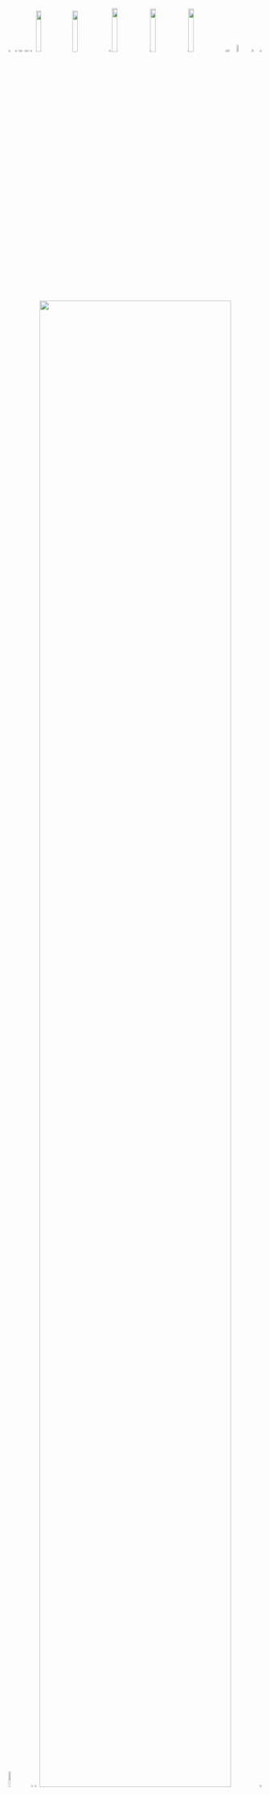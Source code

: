 <picture><source media="(prefers-color-scheme: light)" srcset="https://leonsilicon.github.io/leonsilicon/generator/generated/42d246e86dbd4a939d9ccc6591219bcc57d6183956a6246c35d1be6df80379de6dc778b625a5ca42a5fe7e3c2e8becdc57956223d8f0c57541d751058e937369.png"><source media="(prefers-color-scheme: dark)" srcset="https://leonsilicon.github.io/leonsilicon/generator/generated/6b167f71a782362752b814be67a46b262f0c4ee2dce9500fd24df9311bee952feb206b2402e964e769e77a5884dbb69f9ca52ec778fbc3e705c48cd57eb9dfa8.png"><img src="https://leonsilicon.github.io/leonsilicon/generator/generated/42d246e86dbd4a939d9ccc6591219bcc57d6183956a6246c35d1be6df80379de6dc778b625a5ca42a5fe7e3c2e8becdc57956223d8f0c57541d751058e937369.png" width="2.4822695035460995%" /></picture><a href="#js-contribution-activity"><picture><source media="(prefers-color-scheme: light)" srcset="https://leonsilicon.github.io/leonsilicon/generator/generated/d3d8559acdac9fc85ced576830bafd7b6054c216a3617652f365cbe1a91e5262156d8fbab4839ed3115d4887f244c883cce95b9b506e0ea5529044244658c8aa.png"><source media="(prefers-color-scheme: dark)" srcset="https://leonsilicon.github.io/leonsilicon/generator/generated/0e4cc93fce5aa568da6ce76830853d9cbbc0993c56bb92d5e7bf1bdad06ff401c0b097dd58a67835a23ac0b3cd9b2503fa76ad4206b83212c3768a238467deb3.png"><img src="https://leonsilicon.github.io/leonsilicon/generator/generated/d3d8559acdac9fc85ced576830bafd7b6054c216a3617652f365cbe1a91e5262156d8fbab4839ed3115d4887f244c883cce95b9b506e0ea5529044244658c8aa.png" width="1.4184397163120568%" /></picture></a><picture><source media="(prefers-color-scheme: light)" srcset="https://leonsilicon.github.io/leonsilicon/generator/generated/becc65165b902b95c14ae12bb2eb936e39ae7ad5a983b2c852ad0e49b3e64a09a7da09590d94cb0a40269fea2b2a5caa90ddae87f20719ef25d4b2a5d16c3f81.png"><source media="(prefers-color-scheme: dark)" srcset="https://leonsilicon.github.io/leonsilicon/generator/generated/7fbbe36fef3ff0896a30964782c7d9836c84e98d5e6ec86be12ca676c252addaeedc1a2d15f06bf6f428959c691a500fd7b2ef287777934d4c33d628ebbb1c00.png"><img src="https://leonsilicon.github.io/leonsilicon/generator/generated/becc65165b902b95c14ae12bb2eb936e39ae7ad5a983b2c852ad0e49b3e64a09a7da09590d94cb0a40269fea2b2a5caa90ddae87f20719ef25d4b2a5d16c3f81.png" width="0.9456264775413712%" /></picture><a href="#-the-above-image-is-interactive-try-clicking-on-the-tabs-"><picture><source media="(prefers-color-scheme: light)" srcset="https://leonsilicon.github.io/leonsilicon/generator/generated/1b0c29f41cdd662baacb6a760d01fede85ce0ca131e57560d7313ddb78effadf3fd11d32b28df184006d90cc3cbe29e1021de694d0698ebca5395792e0c6859a.png"><source media="(prefers-color-scheme: dark)" srcset="https://leonsilicon.github.io/leonsilicon/generator/generated/1b4138c079e1db237af31e6cfd1ad0b242398827624defff86a1b7a89fdd556cd817e199df9ae081f8f8fa134788cd7edf136665487aa49e4c2d897d7da791f2.png"><img src="https://leonsilicon.github.io/leonsilicon/generator/generated/1b0c29f41cdd662baacb6a760d01fede85ce0ca131e57560d7313ddb78effadf3fd11d32b28df184006d90cc3cbe29e1021de694d0698ebca5395792e0c6859a.png" width="1.4184397163120568%" /></picture></a><picture><source media="(prefers-color-scheme: light)" srcset="https://leonsilicon.github.io/leonsilicon/generator/generated/becc65165b902b95c14ae12bb2eb936e39ae7ad5a983b2c852ad0e49b3e64a09a7da09590d94cb0a40269fea2b2a5caa90ddae87f20719ef25d4b2a5d16c3f81.png"><source media="(prefers-color-scheme: dark)" srcset="https://leonsilicon.github.io/leonsilicon/generator/generated/7fbbe36fef3ff0896a30964782c7d9836c84e98d5e6ec86be12ca676c252addaeedc1a2d15f06bf6f428959c691a500fd7b2ef287777934d4c33d628ebbb1c00.png"><img src="https://leonsilicon.github.io/leonsilicon/generator/generated/becc65165b902b95c14ae12bb2eb936e39ae7ad5a983b2c852ad0e49b3e64a09a7da09590d94cb0a40269fea2b2a5caa90ddae87f20719ef25d4b2a5d16c3f81.png" width="0.9456264775413712%" /></picture><a href="https://github.com/leonsilicon/leonsilicon/blob/main/readme.markdown"><picture><source media="(prefers-color-scheme: light)" srcset="https://leonsilicon.github.io/leonsilicon/generator/generated/e1374e691e855004cb3ee553567c68cc83f8a1509555889102e015f4e7ed0f39246cbcbba092b71da4f81988b2d391922df1638de2fb1b8eeaf0442b087c2b3e.png"><source media="(prefers-color-scheme: dark)" srcset="https://leonsilicon.github.io/leonsilicon/generator/generated/3369df70373213ef608cb491433601c05448ceffcaa8f6dc9c97bcbc2c6532f328346b1fb8d91990d9fa964d8896fe81022c698468e11322011bafaea52bf062.png"><img src="https://leonsilicon.github.io/leonsilicon/generator/generated/e1374e691e855004cb3ee553567c68cc83f8a1509555889102e015f4e7ed0f39246cbcbba092b71da4f81988b2d391922df1638de2fb1b8eeaf0442b087c2b3e.png" width="1.4184397163120568%" /></picture></a><picture><source media="(prefers-color-scheme: light)" srcset="https://leonsilicon.github.io/leonsilicon/generator/generated/e33eb9fbc7c484e2fcbcdb515899b179e0f482c4232c9da0eefd41ae4db2bbb0a1eb0c7508c6ed838775e1d43c961dd7556c816e4c8b66c2c4ccbc5afd020ba5.png"><source media="(prefers-color-scheme: dark)" srcset="https://leonsilicon.github.io/leonsilicon/generator/generated/4083ca44d8fbdf77750f618cf8a2406bf67b8a785e5c9e1b15735885b15e6ebfbb88780c13feb22609cf959c2a76ed8fcd88f98700e9591121c1bbd41d9455b4.png"><img src="https://leonsilicon.github.io/leonsilicon/generator/generated/e33eb9fbc7c484e2fcbcdb515899b179e0f482c4232c9da0eefd41ae4db2bbb0a1eb0c7508c6ed838775e1d43c961dd7556c816e4c8b66c2c4ccbc5afd020ba5.png" width="2.2458628841607564%" /></picture><a href="https://leonsilicon.com"><picture><source media="(prefers-color-scheme: light)" srcset="https://leonsilicon.github.io/leonsilicon/generator/generated/c018dd35c73a7ccf815cf5d3ec1d4ce842149c3773dbc4ad3547f7cc36871fa0b0b5902f9b84feff3c82447a42424b4fa5caf2e55add999627d39326f55812a9.png"><source media="(prefers-color-scheme: dark)" srcset="https://leonsilicon.github.io/leonsilicon/generator/generated/e2ad626bf8fd369bb48b4afa352ad9055d275461ac07e2d49452dc1ab14f5615c8e75dc188542758f7cd33577bcbb96e7fcf53526730f0205728e133b2bab396.png"><img src="https://leonsilicon.github.io/leonsilicon/generator/generated/c018dd35c73a7ccf815cf5d3ec1d4ce842149c3773dbc4ad3547f7cc36871fa0b0b5902f9b84feff3c82447a42424b4fa5caf2e55add999627d39326f55812a9.png" width="14.420803782505912%" /></picture></a><a href="https://tiktok.com/@leonsilicon"><picture><source media="(prefers-color-scheme: light)" srcset="https://leonsilicon.github.io/leonsilicon/generator/generated/9aed9e0d30d8607161a086e8b304602ea470a4aa3168bf77f64de9d518b80c85940a85133fb13aa667dfd61d1a7c3d857832dd8539418f895017b482ea9aeee2.png"><source media="(prefers-color-scheme: dark)" srcset="https://leonsilicon.github.io/leonsilicon/generator/generated/7b5890a8dd68d900791f8f73af0fff3fe0a4e78eda8adc8bb64f471bad5869f038ae32a6b4ff819d0f23dbea3b156f9cf8b7a59aeee5025e721a969cfba5b3e6.png"><img src="https://leonsilicon.github.io/leonsilicon/generator/generated/9aed9e0d30d8607161a086e8b304602ea470a4aa3168bf77f64de9d518b80c85940a85133fb13aa667dfd61d1a7c3d857832dd8539418f895017b482ea9aeee2.png" width="14.420803782505912%" /></picture></a><picture><source media="(prefers-color-scheme: light)" srcset="https://leonsilicon.github.io/leonsilicon/generator/generated/ac9ab6045061f5b96557bc3d9b3fb2630a1c052990c555ecd4265eff470e0dc033d1df78be97564abd51c3c62efdf88166ac8af179a8ffc5fd2578171039ad68.png"><source media="(prefers-color-scheme: dark)" srcset="https://leonsilicon.github.io/leonsilicon/generator/generated/5e6f9fc4ad31baa9d3d9eed3842fe36490776d3507a8fedafb9bc515f08896d36b9d6bf0b2989b03de3e90311474ade689d9dec18ef404524bbf54a28cb2fa96.png"><img src="https://leonsilicon.github.io/leonsilicon/generator/generated/ac9ab6045061f5b96557bc3d9b3fb2630a1c052990c555ecd4265eff470e0dc033d1df78be97564abd51c3c62efdf88166ac8af179a8ffc5fd2578171039ad68.png" width="1.1820330969267139%" /></picture><a href="https://instagram.com/leonsilicon"><picture><source media="(prefers-color-scheme: light)" srcset="https://leonsilicon.github.io/leonsilicon/generator/generated/70fe32567f4c1575937f35e9f0ed850ecab161eb2b5e6267541b6b7042c3ee08710ad3c1b9dcc4b5d533979dc07dc48f886c3fae327e34d072c55c26b436809c.png"><source media="(prefers-color-scheme: dark)" srcset="https://leonsilicon.github.io/leonsilicon/generator/generated/ba54ffe367904eaad340121ae3dcbd0676dd125fad97c80372ffb097e58d34d2cc1149d8bfb0a3df9db539f31356dbeb602265b6c749b564c3e1169ca83c367f.png"><img src="https://leonsilicon.github.io/leonsilicon/generator/generated/70fe32567f4c1575937f35e9f0ed850ecab161eb2b5e6267541b6b7042c3ee08710ad3c1b9dcc4b5d533979dc07dc48f886c3fae327e34d072c55c26b436809c.png" width="14.893617021276595%" /></picture></a><picture><source media="(prefers-color-scheme: light)" srcset="https://leonsilicon.github.io/leonsilicon/generator/generated/61f0fac5bf85961cb7a7ccc001c9b76104517716b402122d8c130c9c2a8a52a71c217722d31e8d96c6a0d360b7b0129e1cb9501d0a210ec34591bb4aa9b6ade8.png"><source media="(prefers-color-scheme: dark)" srcset="https://leonsilicon.github.io/leonsilicon/generator/generated/c6c8f7599362a9d397a2bb4e245c044b80f852f5726b4be132d65f05640042c04d61f10eff753dc17e67cef95c06ffd44b6a75a0aec27088235f08bb672b8b66.png"><img src="https://leonsilicon.github.io/leonsilicon/generator/generated/61f0fac5bf85961cb7a7ccc001c9b76104517716b402122d8c130c9c2a8a52a71c217722d31e8d96c6a0d360b7b0129e1cb9501d0a210ec34591bb4aa9b6ade8.png" width="0.2364066193853428%" /></picture><a href="https://x.com/leonsilicon"><picture><source media="(prefers-color-scheme: light)" srcset="https://leonsilicon.github.io/leonsilicon/generator/generated/e9702fc0c3ae564ae3caacb650c529a6872265be9ba60c7ebced9772f3ae1dd742f85b15bdbaed3092e8029eb1b19fccd87b2e379f32fdeff983857f78b0b96a.png"><source media="(prefers-color-scheme: dark)" srcset="https://leonsilicon.github.io/leonsilicon/generator/generated/0ab47f90f2ba9d2736e9773e4db759746245c1f842d5c2f932ea4638b3afa37f17c85195a954fe51d4947b5e30c6f2b9f134ba25d8d550296a668ff455e4fe4d.png"><img src="https://leonsilicon.github.io/leonsilicon/generator/generated/e9702fc0c3ae564ae3caacb650c529a6872265be9ba60c7ebced9772f3ae1dd742f85b15bdbaed3092e8029eb1b19fccd87b2e379f32fdeff983857f78b0b96a.png" width="14.775413711583923%" /></picture></a><picture><source media="(prefers-color-scheme: light)" srcset="https://leonsilicon.github.io/leonsilicon/generator/generated/61f0fac5bf85961cb7a7ccc001c9b76104517716b402122d8c130c9c2a8a52a71c217722d31e8d96c6a0d360b7b0129e1cb9501d0a210ec34591bb4aa9b6ade8.png"><source media="(prefers-color-scheme: dark)" srcset="https://leonsilicon.github.io/leonsilicon/generator/generated/c6c8f7599362a9d397a2bb4e245c044b80f852f5726b4be132d65f05640042c04d61f10eff753dc17e67cef95c06ffd44b6a75a0aec27088235f08bb672b8b66.png"><img src="https://leonsilicon.github.io/leonsilicon/generator/generated/61f0fac5bf85961cb7a7ccc001c9b76104517716b402122d8c130c9c2a8a52a71c217722d31e8d96c6a0d360b7b0129e1cb9501d0a210ec34591bb4aa9b6ade8.png" width="0.2364066193853428%" /></picture><a href="https://youtube.com/@leonsilicon"><picture><source media="(prefers-color-scheme: light)" srcset="https://leonsilicon.github.io/leonsilicon/generator/generated/72087ee1841ebceb7a7e3d0074db7bc2dd946bbf32fdf2c330272642b7bf8138d2a7ff02c02912a3b87b9e54c2574f8c812e119406762bcbaa48f59627750ad7.png"><source media="(prefers-color-scheme: dark)" srcset="https://leonsilicon.github.io/leonsilicon/generator/generated/17db144e07845a7629acb8820f238168962e0c395ad8717f1c9e122004d879a640972cb0cd2719a58527e5290b1b3ccf8551281ec673f946067503e33ea74009.png"><img src="https://leonsilicon.github.io/leonsilicon/generator/generated/72087ee1841ebceb7a7e3d0074db7bc2dd946bbf32fdf2c330272642b7bf8138d2a7ff02c02912a3b87b9e54c2574f8c812e119406762bcbaa48f59627750ad7.png" width="14.775413711583923%" /></picture></a><picture><source media="(prefers-color-scheme: light)" srcset="https://leonsilicon.github.io/leonsilicon/generator/generated/7116c8cce1b06da22a028d01ab9c3a317c8ce04e270e2497b5d08ed40cc0e3bebafaee0a4e1a13ce636db81744490236766f24225ff999ef3989307108b7dd30.png"><source media="(prefers-color-scheme: dark)" srcset="https://leonsilicon.github.io/leonsilicon/generator/generated/21fa75ec5944889de62e3488a435d125bb1a87fcb1d2c388da1b7263a97360ac7e00bdfe778040b478b0c3d443794a32a049a50e4b41bccecc94b49c0048f732.png"><img src="https://leonsilicon.github.io/leonsilicon/generator/generated/7116c8cce1b06da22a028d01ab9c3a317c8ce04e270e2497b5d08ed40cc0e3bebafaee0a4e1a13ce636db81744490236766f24225ff999ef3989307108b7dd30.png" width="0.7092198581560284%" /></picture><a href="https://github.com/leonsilicon/leonsilicon/issues/new"><picture><source media="(prefers-color-scheme: light)" srcset="https://leonsilicon.github.io/leonsilicon/generator/generated/d301f7ad490c44c1fa0ebee997ff66c508db85fc2a26ba4960cc260b4fe5166fb85146d397cc8fc4f5707bc2d2ad590d819a3199c794e5a7d8af9a19136cc10b.png"><source media="(prefers-color-scheme: dark)" srcset="https://leonsilicon.github.io/leonsilicon/generator/generated/4cd9a0841afc4023b81d3f1660588c2f358c279943176704c96587f70fad40cad19f2c4363b814f61150d246aafb975ebfcdded6a7fee073e208a9e640dfd4b6.png"><img src="https://leonsilicon.github.io/leonsilicon/generator/generated/d301f7ad490c44c1fa0ebee997ff66c508db85fc2a26ba4960cc260b4fe5166fb85146d397cc8fc4f5707bc2d2ad590d819a3199c794e5a7d8af9a19136cc10b.png" width="3.546099290780142%" /></picture></a><picture><source media="(prefers-color-scheme: light)" srcset="https://leonsilicon.github.io/leonsilicon/generator/generated/3ce1fba71d1d7b2fd7ccb45edcbf2119bf4df09a87a307b0658cd19981b9e2b45a38892113bedd4658085abbaf38321cbbb06fc683a3f294f59a6e065bddb5ee.png"><source media="(prefers-color-scheme: dark)" srcset="https://leonsilicon.github.io/leonsilicon/generator/generated/75fa467c99bc1f3c387ae7964292d5fe84a96883f38297eeb2d4ef6dbb47693be7b96b42d310d040dfa73fbef18b237a07e5e20772f5693f4d3e34d56e43f79d.png"><img src="https://leonsilicon.github.io/leonsilicon/generator/generated/3ce1fba71d1d7b2fd7ccb45edcbf2119bf4df09a87a307b0658cd19981b9e2b45a38892113bedd4658085abbaf38321cbbb06fc683a3f294f59a6e065bddb5ee.png" width="5.91016548463357%" /></picture><a href="https://github.com/leonsilicon/leonsilicon/tree/main/generator"><picture><source media="(prefers-color-scheme: light)" srcset="https://leonsilicon.github.io/leonsilicon/generator/generated/a055d153064d9cb416000409251c4f805f395483a391ff315816aaef1a9efbae45787ed82302f778d74ba998813df61bf417299d1ddfcefc037530cff04ba2a3.png"><source media="(prefers-color-scheme: dark)" srcset="https://leonsilicon.github.io/leonsilicon/generator/generated/3724b78c09c2c9f9a5d80dd6738fa002aef456705f44661a42013185665a59ca98bde4b994d634237491c47e8396aeb693ecbb2d5b8da633ccac3664f32ea303.png"><img src="https://leonsilicon.github.io/leonsilicon/generator/generated/a055d153064d9cb416000409251c4f805f395483a391ff315816aaef1a9efbae45787ed82302f778d74ba998813df61bf417299d1ddfcefc037530cff04ba2a3.png" width="3.309692671394799%" /></picture></a><picture><source media="(prefers-color-scheme: light)" srcset="https://leonsilicon.github.io/leonsilicon/generator/generated/b49409a7335281d6e5fd1e3a3c64ebe47f302aa200e6c71a30f8c562c2bf29a6c958cc91afbd3baa6dcb95f27a7bc6b96a40d620fb9cd44502f1e0dd716bfef1.png"><source media="(prefers-color-scheme: dark)" srcset="https://leonsilicon.github.io/leonsilicon/generator/generated/2f4923e634c47f3c701d2cbe5d40b1ec9afa61b72a47e048071ee4bc62d1c873a252b0de5b0c51c202cb18fecb65488d47b77ca5638b8f50a096da805bcaa687.png"><img src="https://leonsilicon.github.io/leonsilicon/generator/generated/b49409a7335281d6e5fd1e3a3c64ebe47f302aa200e6c71a30f8c562c2bf29a6c958cc91afbd3baa6dcb95f27a7bc6b96a40d620fb9cd44502f1e0dd716bfef1.png" width="0.7092198581560284%" /></picture><picture><source media="(prefers-color-scheme: light)" srcset="https://leonsilicon.github.io/leonsilicon/generator/generated/b20e3b9550b287170be295868f65edac3d4189eae1578aba49d5cab2a69097daf6c5ddf66f8c5300f420b6a3c2f98febbe30091fe23d21e295d0dd825062a45b.png"><source media="(prefers-color-scheme: dark)" srcset="https://leonsilicon.github.io/leonsilicon/generator/generated/09be9b1155de0f2d94cfe9598691acec4a1672be379f0303905dfab2a6489d5bd7c411f52303e18df724cf717ebb1e96e731d18570a99f4890bac37bb5ae0e08.png"><img src="https://leonsilicon.github.io/leonsilicon/generator/generated/b20e3b9550b287170be295868f65edac3d4189eae1578aba49d5cab2a69097daf6c5ddf66f8c5300f420b6a3c2f98febbe30091fe23d21e295d0dd825062a45b.png" width="8.865248226950355%" /></picture><a href="https://github.com/leonsilicon"><picture><source media="(prefers-color-scheme: light)" srcset="https://leonsilicon.github.io/leonsilicon/generator/generated/301bb0a5304de6f0a8dc2a54e4f787641968fc7194c24912cd2e5d5c4619636096e11b3d4d8767d5d2d622dc0580a95247fcc014c38c90bb0714cddea4548a84.png"><source media="(prefers-color-scheme: dark)" srcset="https://leonsilicon.github.io/leonsilicon/generator/generated/b02a6a4fa345c6d0686803ff0b9f699f53a8d3963c4f9d768e587513eb57ce7c19225bac702f282bfca810a525db1b14c2f3c196fbceac38550c17e01b194963.png"><img src="https://leonsilicon.github.io/leonsilicon/generator/generated/301bb0a5304de6f0a8dc2a54e4f787641968fc7194c24912cd2e5d5c4619636096e11b3d4d8767d5d2d622dc0580a95247fcc014c38c90bb0714cddea4548a84.png" width="1.5366430260047281%" /></picture></a><picture><source media="(prefers-color-scheme: light)" srcset="https://leonsilicon.github.io/leonsilicon/generator/generated/b85fb7049a6821fc8915369385a39e8a426a6c17ec6eaac2ce098d829d0ae97ac0e5744b5cc678a3d2dfe65107c88d02863fccfbe3500afd771ecc6e9c200bf8.png"><source media="(prefers-color-scheme: dark)" srcset="https://leonsilicon.github.io/leonsilicon/generator/generated/535b493f970106c9575cf3255aeda3d631c786126d852b9565d181052d41c898cf4709a4fe486e88bc141b68c0e3319726bc2a1770b956206d562d144b7e177e.png"><img src="https://leonsilicon.github.io/leonsilicon/generator/generated/b85fb7049a6821fc8915369385a39e8a426a6c17ec6eaac2ce098d829d0ae97ac0e5744b5cc678a3d2dfe65107c88d02863fccfbe3500afd771ecc6e9c200bf8.png" width="1.8912529550827424%" /></picture><a href="https://leonsilicon.com"><picture><source media="(prefers-color-scheme: light)" srcset="https://leonsilicon.github.io/leonsilicon/generator/generated/a6ae7544998881b33e0c5920e9c5c4ed4bf4484e0c8c0b8df411f7997b927c7cbb0a1728dc1aa4661c1caf23c01ce120f7895fd17a158734a6c7e0ad32be9a46.png"><source media="(prefers-color-scheme: dark)" srcset="https://leonsilicon.github.io/leonsilicon/generator/generated/b0c0e0d39a042c9d059c7fa198b39d0021f6d4ae26a0e13521475a46ad4109677dd22fe9a4a17ab319d7f41bb49cbc05352a90e4af13522e4b2a0afb3d3288fa.png"><img src="https://leonsilicon.github.io/leonsilicon/generator/generated/a6ae7544998881b33e0c5920e9c5c4ed4bf4484e0c8c0b8df411f7997b927c7cbb0a1728dc1aa4661c1caf23c01ce120f7895fd17a158734a6c7e0ad32be9a46.png" width="86.99763593380615%" /></picture></a><picture><source media="(prefers-color-scheme: light)" srcset="https://leonsilicon.github.io/leonsilicon/generator/generated/40204f0bb3f056cd387712574833e372ec284b4c37e97caec0d813d9aa4d1beeb34b21da98920c2c9569423e31f5f24c89c17cacf2cec5b7f36961bb069e1c96.png"><source media="(prefers-color-scheme: dark)" srcset="https://leonsilicon.github.io/leonsilicon/generator/generated/0fd638bb4d3a7074e452f41b317ffe12850cee1d3443da176b69f1e298326ab6b4309bff39d94385f8db7de98eda196e2fd07b1feb207c2663aee3eaea07fac5.png"><img src="https://leonsilicon.github.io/leonsilicon/generator/generated/40204f0bb3f056cd387712574833e372ec284b4c37e97caec0d813d9aa4d1beeb34b21da98920c2c9569423e31f5f24c89c17cacf2cec5b7f36961bb069e1c96.png" width="0.7092198581560284%" /></picture><picture><source media="(prefers-color-scheme: light)" srcset="https://leonsilicon.github.io/leonsilicon/generator/generated/6babc85b88514f4f526527204ae4423789a553aab0a05780ab9ffd0964f7c7c6e464616e219d00961ce98073dde87da0fc53c03bae967ee53cece1b818658f40.png"><source media="(prefers-color-scheme: dark)" srcset="https://leonsilicon.github.io/leonsilicon/generator/generated/39852001fe50287219a9023609aa28771d22350e2ab6095e741ce11e5f609aec9236de87b061c27a0dab5ee2fb3b7b2b4b20441f830c92a933a69dd93083fa73.png"><img src="https://leonsilicon.github.io/leonsilicon/generator/generated/6babc85b88514f4f526527204ae4423789a553aab0a05780ab9ffd0964f7c7c6e464616e219d00961ce98073dde87da0fc53c03bae967ee53cece1b818658f40.png" width="100%" /></picture><picture><source media="(prefers-color-scheme: light)" srcset="https://leonsilicon.github.io/leonsilicon/generator/generated/1277d2354d11794cfe2d3881642de5e0a21a1eb0b48d0c8cd90c03e79ba252c92b5e0945a38f7d78df4b6e664f93a2b1cc964a4264e010ef634fad614bdc087c.png"><source media="(prefers-color-scheme: dark)" srcset="https://leonsilicon.github.io/leonsilicon/generator/generated/4eee1ffe20b86c9810ebdd0dcca90d41b321fde72f52805b0dd8fe89372884fd9d1cc8a106c334c6feb78d3283c0e324d2b61235fffd44fc762f2f7b6aa0d96a.png"><img src="https://leonsilicon.github.io/leonsilicon/generator/generated/1277d2354d11794cfe2d3881642de5e0a21a1eb0b48d0c8cd90c03e79ba252c92b5e0945a38f7d78df4b6e664f93a2b1cc964a4264e010ef634fad614bdc087c.png" width="20.44917257683215%" /></picture><a href="https://linkedin.com/in/leonsilicon"><picture><source media="(prefers-color-scheme: light)" srcset="https://leonsilicon.github.io/leonsilicon/generator/generated/80629b1c3e9b6c6009e78e34c6d12092eb1d5ee9aac9808b99c9f989a32102b978ec9bb0c530ee298642335a5779e2906b2cfbf22260b85bc20962f0e91de2a7.png"><source media="(prefers-color-scheme: dark)" srcset="https://leonsilicon.github.io/leonsilicon/generator/generated/3120958cd24882e6ff26bc6c44cfb77a0777c11c9672be435a79aece66067b0172dc3a0c2010bf3081bf3a8ba43ccb92c44b2c1ea02eef62be539dd74811928b.png"><img src="https://leonsilicon.github.io/leonsilicon/generator/generated/80629b1c3e9b6c6009e78e34c6d12092eb1d5ee9aac9808b99c9f989a32102b978ec9bb0c530ee298642335a5779e2906b2cfbf22260b85bc20962f0e91de2a7.png" width="15.839243498817968%" /></picture></a><picture><source media="(prefers-color-scheme: light)" srcset="https://leonsilicon.github.io/leonsilicon/generator/generated/11938eb45d923e04e585abf3c66e482f0563d7d4794dd694c2c72a6933ff579d54f49cecbd7c2aa1496a59ec7b823fd35f9b02d07ae2d57669d9f0b084ed6399.png"><source media="(prefers-color-scheme: dark)" srcset="https://leonsilicon.github.io/leonsilicon/generator/generated/783b405e9369278cddbfe585b98c1a622445cdb80bcdbb8b8d1c52d4c1176b1ca862d4e2aa78b65b2b2bd39af80804a987d54840cb8370b2eb50a39dd3b8c34c.png"><img src="https://leonsilicon.github.io/leonsilicon/generator/generated/11938eb45d923e04e585abf3c66e482f0563d7d4794dd694c2c72a6933ff579d54f49cecbd7c2aa1496a59ec7b823fd35f9b02d07ae2d57669d9f0b084ed6399.png" width="6.8557919621749415%" /></picture><a href="https://devpost.com/leonsilicon"><picture><source media="(prefers-color-scheme: light)" srcset="https://leonsilicon.github.io/leonsilicon/generator/generated/ea051e3c82fc06bb0e9aeed4b7d83957431c0bf903d82fb6e599655d037a44602704da38aee96da7ecc37b675026a10b574c81eddc878155ae45999844491b1a.png"><source media="(prefers-color-scheme: dark)" srcset="https://leonsilicon.github.io/leonsilicon/generator/generated/61d1498314927878981a694110538bc17c36784a5308d00c2e3881fe37fe03e38cec9829a846b869a3a7dff5ce99a103ed3a979e4a2e26bc97301ed229f63ea6.png"><img src="https://leonsilicon.github.io/leonsilicon/generator/generated/ea051e3c82fc06bb0e9aeed4b7d83957431c0bf903d82fb6e599655d037a44602704da38aee96da7ecc37b675026a10b574c81eddc878155ae45999844491b1a.png" width="13.59338061465721%" /></picture></a><picture><source media="(prefers-color-scheme: light)" srcset="https://leonsilicon.github.io/leonsilicon/generator/generated/e6b98233edfb0f495cac6d239751cf6b37ffc046fbf31b548d09eb4bb0897ade8981c5a890aa7bf6233f969e998c7a16757788fe13e72983f1e4a897eef36bd2.png"><source media="(prefers-color-scheme: dark)" srcset="https://leonsilicon.github.io/leonsilicon/generator/generated/f1b08566189333f4099bb8eed52008b38c3a80e8e8d7ab5b2021c96822d3242cf044ce7289337cd57179b90e32a417bad954517b6505adce8da218ef17dca3e7.png"><img src="https://leonsilicon.github.io/leonsilicon/generator/generated/e6b98233edfb0f495cac6d239751cf6b37ffc046fbf31b548d09eb4bb0897ade8981c5a890aa7bf6233f969e998c7a16757788fe13e72983f1e4a897eef36bd2.png" width="6.8557919621749415%" /></picture><a href="https://tiktok.com/@leonsilicon"><picture><source media="(prefers-color-scheme: light)" srcset="https://leonsilicon.github.io/leonsilicon/generator/generated/8f0fc287b3e59049ca1a9fc2ee4acb505d862006b8b94f569ae4908a3e047ca2159d4ff7b140590fba74345e446520edcf227af5bbe8c79922da787d0fc486a0.png"><source media="(prefers-color-scheme: dark)" srcset="https://leonsilicon.github.io/leonsilicon/generator/generated/926f683e1796fb0bc3e392765019291b932557f2be88ac55baf1d9d1ad601272a609fdedc2c27fd08a5def081372346e396ef950194f1c48cb6a2e32dec82d2a.png"><img src="https://leonsilicon.github.io/leonsilicon/generator/generated/8f0fc287b3e59049ca1a9fc2ee4acb505d862006b8b94f569ae4908a3e047ca2159d4ff7b140590fba74345e446520edcf227af5bbe8c79922da787d0fc486a0.png" width="15.839243498817968%" /></picture></a><picture><source media="(prefers-color-scheme: light)" srcset="https://leonsilicon.github.io/leonsilicon/generator/generated/faa6240850e9b4082f9f47beaab218d8d72428cb7b29828aeea9a289695293be148cc186be746689dda38c4431682eaae6f86b16464829dfabc9938faf2532f8.png"><source media="(prefers-color-scheme: dark)" srcset="https://leonsilicon.github.io/leonsilicon/generator/generated/0f476e597ee971e55d36e504b149ecbdb7072309fe1d2b94592692be5c05d542f9b204103b76a3193036c629b2972a50fb696fe30aa5174e995dd1c701fbb803.png"><img src="https://leonsilicon.github.io/leonsilicon/generator/generated/faa6240850e9b4082f9f47beaab218d8d72428cb7b29828aeea9a289695293be148cc186be746689dda38c4431682eaae6f86b16464829dfabc9938faf2532f8.png" width="20.56737588652482%" /></picture><picture><source media="(prefers-color-scheme: light)" srcset="https://leonsilicon.github.io/leonsilicon/generator/generated/db7f1c1edd67b45e8a85629ea968c19d5d8a8fa02609c5fb7c4955bce72691b2c579767d3a71c618bbe17cdc21b79437ce1671f9017d70e17d9f525fd9071575.png"><source media="(prefers-color-scheme: dark)" srcset="https://leonsilicon.github.io/leonsilicon/generator/generated/0e6e6f3bea5f6d538b36d7f15b15cd67703274d04a3da6c487767d7db1264c40254bca1b2a464ae317e4db670b9c1a1f8f4648e8fc3be41b91ee510ffff91109.png"><img src="https://leonsilicon.github.io/leonsilicon/generator/generated/db7f1c1edd67b45e8a85629ea968c19d5d8a8fa02609c5fb7c4955bce72691b2c579767d3a71c618bbe17cdc21b79437ce1671f9017d70e17d9f525fd9071575.png" width="16.78486997635934%" /></picture><a href="https://github.com/leonsilicon/leonsilicon/blob/main/README.md#leonsilicon"><picture><source media="(prefers-color-scheme: light)" srcset="https://leonsilicon.github.io/leonsilicon/generator/generated/readme.d2f469a0d5557da9fa1cef750d4d90119a23df1073efab5b820b9597172ecfa99a3f57272f368adbd20ac1cd9cea8fcf9dd39dae6c8f40cb1ac55ce5351632c6.png"><source media="(prefers-color-scheme: dark)" srcset="https://leonsilicon.github.io/leonsilicon/generator/generated/readme.d2f469a0d5557da9fa1cef750d4d90119a23df1073efab5b820b9597172ecfa99a3f57272f368adbd20ac1cd9cea8fcf9dd39dae6c8f40cb1ac55ce5351632c6.png"><img src="https://leonsilicon.github.io/leonsilicon/generator/generated/readme.d2f469a0d5557da9fa1cef750d4d90119a23df1073efab5b820b9597172ecfa99a3f57272f368adbd20ac1cd9cea8fcf9dd39dae6c8f40cb1ac55ce5351632c6.png" width="43.61702127659575%" /></picture></a><picture><source media="(prefers-color-scheme: light)" srcset="https://leonsilicon.github.io/leonsilicon/generator/generated/2306e087e4e3e463729f02b80e28ad19f200d7863295be0d2b1ab13c74b176211ad0bd998e4889ada2c46a02a7bb63f8ba5d813755589769bd7ac7ca3701b487.png"><source media="(prefers-color-scheme: dark)" srcset="https://leonsilicon.github.io/leonsilicon/generator/generated/e8775d1ffc13172bceae2bab833cd98f1a36ca75466cecdab2e87530d1462ae00d70acf0fe96a2a733cd81feff24515721b48a62684dc84c0cea79c06a4c3cbf.png"><img src="https://leonsilicon.github.io/leonsilicon/generator/generated/2306e087e4e3e463729f02b80e28ad19f200d7863295be0d2b1ab13c74b176211ad0bd998e4889ada2c46a02a7bb63f8ba5d813755589769bd7ac7ca3701b487.png" width="3.4278959810874707%" /></picture><a href="https://www.tiktok.com/@leonsilicon/video/7350626104736025862"><picture><source media="(prefers-color-scheme: light)" srcset="https://leonsilicon.github.io/leonsilicon/generator/generated/0571e320dfea88c9d0ee24a7ef8287d66bead49a1632984b96d459db925ed37b4af74280813758d5cd7206b5d371ac9dbeb1c7b712b1918996e9aa682821b79c.png"><source media="(prefers-color-scheme: dark)" srcset="https://leonsilicon.github.io/leonsilicon/generator/generated/0d4a98dcb63029e0a0f8220ccedb7be4ce903b3ed5e7d98d402700cbc1fe73907b511bb9bf34bbd5e6505c3c6416d3e37a204f3d4791c242f9375133fb15e0e6.png"><img src="https://leonsilicon.github.io/leonsilicon/generator/generated/0571e320dfea88c9d0ee24a7ef8287d66bead49a1632984b96d459db925ed37b4af74280813758d5cd7206b5d371ac9dbeb1c7b712b1918996e9aa682821b79c.png" width="19.38534278959811%" /></picture></a><picture><source media="(prefers-color-scheme: light)" srcset="https://leonsilicon.github.io/leonsilicon/generator/generated/db7f1c1edd67b45e8a85629ea968c19d5d8a8fa02609c5fb7c4955bce72691b2c579767d3a71c618bbe17cdc21b79437ce1671f9017d70e17d9f525fd9071575.png"><source media="(prefers-color-scheme: dark)" srcset="https://leonsilicon.github.io/leonsilicon/generator/generated/0e6e6f3bea5f6d538b36d7f15b15cd67703274d04a3da6c487767d7db1264c40254bca1b2a464ae317e4db670b9c1a1f8f4648e8fc3be41b91ee510ffff91109.png"><img src="https://leonsilicon.github.io/leonsilicon/generator/generated/db7f1c1edd67b45e8a85629ea968c19d5d8a8fa02609c5fb7c4955bce72691b2c579767d3a71c618bbe17cdc21b79437ce1671f9017d70e17d9f525fd9071575.png" width="16.78486997635934%" /></picture><picture><source media="(prefers-color-scheme: light)" srcset="https://leonsilicon.github.io/leonsilicon/generator/generated/ddafe83a317e0caa932d28c18894ef6ba6913d315b430649a997439cc57b646735566111fbfb907a69383935bb7543340e7de68e9c83b588546a6329dd9a4b85.png"><source media="(prefers-color-scheme: dark)" srcset="https://leonsilicon.github.io/leonsilicon/generator/generated/e0cc48221ccafc94233116acf73fe972c660aeb8b61f64c1b1d49ffd02befdacc9bbaeeedc540085f57293a23dfdbf6de7f6acd5e5bb2f44f14a37791e6d243c.png"><img src="https://leonsilicon.github.io/leonsilicon/generator/generated/ddafe83a317e0caa932d28c18894ef6ba6913d315b430649a997439cc57b646735566111fbfb907a69383935bb7543340e7de68e9c83b588546a6329dd9a4b85.png" width="16.78486997635934%" /></picture><a href="https://github.com/leonsilicon/leonsilicon/blob/main/README.md#leonsilicon"><picture><source media="(prefers-color-scheme: light)" srcset="https://leonsilicon.github.io/leonsilicon/generator/generated/readme.d2f469a0d5557da9fa1cef750d4d90119a23df1073efab5b820b9597172ecfa99a3f57272f368adbd20ac1cd9cea8fcf9dd39dae6c8f40cb1ac55ce5351632c6.png"><source media="(prefers-color-scheme: dark)" srcset="https://leonsilicon.github.io/leonsilicon/generator/generated/readme.d2f469a0d5557da9fa1cef750d4d90119a23df1073efab5b820b9597172ecfa99a3f57272f368adbd20ac1cd9cea8fcf9dd39dae6c8f40cb1ac55ce5351632c6.png"><img src="https://leonsilicon.github.io/leonsilicon/generator/generated/readme.d2f469a0d5557da9fa1cef750d4d90119a23df1073efab5b820b9597172ecfa99a3f57272f368adbd20ac1cd9cea8fcf9dd39dae6c8f40cb1ac55ce5351632c6.png" width="43.61702127659575%" /></picture></a><picture><source media="(prefers-color-scheme: light)" srcset="https://leonsilicon.github.io/leonsilicon/generator/generated/cdd9c698e5e20edfd6d97a96ec57629611ca1a873f9785e1bfd246ce7208efb4c6a0108ffa11716bd7289beeec44738cb41cb609554ac4a50fcce289b7eb1faa.png"><source media="(prefers-color-scheme: dark)" srcset="https://leonsilicon.github.io/leonsilicon/generator/generated/b5d6ea5a1e1dbc8b4442cda35a05ff39f70064281bddebf3068835cba0add4d875f8e49b3a46abacd2342e8918f4c08cf547a6dc149d2f1cf332119bf25ca4e3.png"><img src="https://leonsilicon.github.io/leonsilicon/generator/generated/cdd9c698e5e20edfd6d97a96ec57629611ca1a873f9785e1bfd246ce7208efb4c6a0108ffa11716bd7289beeec44738cb41cb609554ac4a50fcce289b7eb1faa.png" width="3.4278959810874707%" /></picture><a href="https://www.tiktok.com/@leonsilicon/video/7350626104736025862"><picture><source media="(prefers-color-scheme: light)" srcset="https://leonsilicon.github.io/leonsilicon/generator/generated/ba581fdb2e83b3e9ce5080b3fd4ee760c4b3af3a21d3bab7dcffc8d2355af37c673f651fb5fdf5fabd554886765b3525340c3e619fca8adc7e865fcdd02d218f.png"><source media="(prefers-color-scheme: dark)" srcset="https://leonsilicon.github.io/leonsilicon/generator/generated/47a1cfe0c6b1e9e829da0d8adebcc9bab4ac11b5d0b15dd870d1b5645e72ebcc49a31bb25fa37c1ec0ba41790f1ff879542abedabe2fdf60e219df8144055bcb.png"><img src="https://leonsilicon.github.io/leonsilicon/generator/generated/ba581fdb2e83b3e9ce5080b3fd4ee760c4b3af3a21d3bab7dcffc8d2355af37c673f651fb5fdf5fabd554886765b3525340c3e619fca8adc7e865fcdd02d218f.png" width="19.38534278959811%" /></picture></a><picture><source media="(prefers-color-scheme: light)" srcset="https://leonsilicon.github.io/leonsilicon/generator/generated/ddafe83a317e0caa932d28c18894ef6ba6913d315b430649a997439cc57b646735566111fbfb907a69383935bb7543340e7de68e9c83b588546a6329dd9a4b85.png"><source media="(prefers-color-scheme: dark)" srcset="https://leonsilicon.github.io/leonsilicon/generator/generated/e0cc48221ccafc94233116acf73fe972c660aeb8b61f64c1b1d49ffd02befdacc9bbaeeedc540085f57293a23dfdbf6de7f6acd5e5bb2f44f14a37791e6d243c.png"><img src="https://leonsilicon.github.io/leonsilicon/generator/generated/ddafe83a317e0caa932d28c18894ef6ba6913d315b430649a997439cc57b646735566111fbfb907a69383935bb7543340e7de68e9c83b588546a6329dd9a4b85.png" width="16.78486997635934%" /></picture><picture><source media="(prefers-color-scheme: light)" srcset="https://leonsilicon.github.io/leonsilicon/generator/generated/a77c3a41c6c70781ea5ec5a6f62c898128197ce7e2d6a68a5de071c200f7be6017e98413cca40b5219ce9eb2c58e2fc90f17e407781db07ac152011af30e9ee7.png"><source media="(prefers-color-scheme: dark)" srcset="https://leonsilicon.github.io/leonsilicon/generator/generated/91dc85ba4fd5f6e40d774cf7a875dc53ed3b49f32c5b52e4167ad8b890f9641227c275dd680120d09d25123fbbe7e77ce3aae6f1b1fc313f3492167a20bc4c6b.png"><img src="https://leonsilicon.github.io/leonsilicon/generator/generated/a77c3a41c6c70781ea5ec5a6f62c898128197ce7e2d6a68a5de071c200f7be6017e98413cca40b5219ce9eb2c58e2fc90f17e407781db07ac152011af30e9ee7.png" width="63.829787234042556%" /></picture><a href="https://www.tiktok.com/@leonsilicon/video/7350626104736025862"><picture><source media="(prefers-color-scheme: light)" srcset="https://leonsilicon.github.io/leonsilicon/generator/generated/ceefb5f88b3d34abb271300f7562f3744b726a989b9df5874a46e7c1934ce9fc32a5e7eaf234f7dbb057a41625891b0136e2df827a3e80437318eb57825ccda7.png"><source media="(prefers-color-scheme: dark)" srcset="https://leonsilicon.github.io/leonsilicon/generator/generated/c31cfbad835c6cd0b0888d47256fa74de82890105b868c06d4431b913fff76237cf084328f65b9bb008cca9dc3b1caae71220471289a8e0c9e8399a76c608e8d.png"><img src="https://leonsilicon.github.io/leonsilicon/generator/generated/ceefb5f88b3d34abb271300f7562f3744b726a989b9df5874a46e7c1934ce9fc32a5e7eaf234f7dbb057a41625891b0136e2df827a3e80437318eb57825ccda7.png" width="19.38534278959811%" /></picture></a><picture><source media="(prefers-color-scheme: light)" srcset="https://leonsilicon.github.io/leonsilicon/generator/generated/d3c48bdbbe03faad355d9ff0f79ce86f7a3b1b2520b8ad973c7adad8f731ba873eeb8b4962517d0a5df85fedad81d618349172ade2c8b3fc72ff82977d37d00b.png"><source media="(prefers-color-scheme: dark)" srcset="https://leonsilicon.github.io/leonsilicon/generator/generated/d95e54f11b8398d9140517e733ee229c81aa518707e2e73ed7bb5579f241bc38f80c5c8a972229d648af87226e6c859a6b5fdc84ba20bd1ce2f7847015cca991.png"><img src="https://leonsilicon.github.io/leonsilicon/generator/generated/d3c48bdbbe03faad355d9ff0f79ce86f7a3b1b2520b8ad973c7adad8f731ba873eeb8b4962517d0a5df85fedad81d618349172ade2c8b3fc72ff82977d37d00b.png" width="16.78486997635934%" /></picture><picture><source media="(prefers-color-scheme: light)" srcset="https://leonsilicon.github.io/leonsilicon/generator/generated/d4a5fb2040b86ce11a85a71d1446f9653e5e1d65c1754acd7fc453f2cf2142de15561a553adc35cfbad224c316b796bad06e923ccc77bd4d9f3aaf216b4a1f11.png"><source media="(prefers-color-scheme: dark)" srcset="https://leonsilicon.github.io/leonsilicon/generator/generated/5ace97e40e1fe06b830e3fbbefc6a2df7b4ebe839a728cb92cc2f44215ec4235879853a74d420b9392010f3cd3975b349be08fa7b2e42a05306228edd586b1b9.png"><img src="https://leonsilicon.github.io/leonsilicon/generator/generated/d4a5fb2040b86ce11a85a71d1446f9653e5e1d65c1754acd7fc453f2cf2142de15561a553adc35cfbad224c316b796bad06e923ccc77bd4d9f3aaf216b4a1f11.png" width="35.1063829787234%" /></picture><a href="https://tunnel.dev"><picture><source media="(prefers-color-scheme: light)" srcset="https://leonsilicon.github.io/leonsilicon/generator/generated/397b81863f2945a2dcd3f5bf63616fde0dfcd5327892e0f4713818849a7cd6afc1c6350f6f1c24b6b82cca4d14583e21cff27af602893e21fbc32de8edc7db7c.png"><source media="(prefers-color-scheme: dark)" srcset="https://leonsilicon.github.io/leonsilicon/generator/generated/59c073f13f7dedae28f8a2214c61ded39b8b33513aefd7c1eac3bee8a017d18d4ca64a96740b6ee9a7ab5f09c7fb9aaaae1e0accc942ce3af251e8d274453965.png"><img src="https://leonsilicon.github.io/leonsilicon/generator/generated/397b81863f2945a2dcd3f5bf63616fde0dfcd5327892e0f4713818849a7cd6afc1c6350f6f1c24b6b82cca4d14583e21cff27af602893e21fbc32de8edc7db7c.png" width="4.846335697399527%" /></picture></a><a href="https://github.com/leonsilicon/leonsilicon/issues/new"><picture><source media="(prefers-color-scheme: light)" srcset="https://leonsilicon.github.io/leonsilicon/generator/generated/d2d575789c5d597adc99f74f38056fb48a125d80009c3c0cea5d3c5aa4996a11342d13866cb721c8b19745648c3058195874631214ae1f18c7c091f06a2f90e0.png"><source media="(prefers-color-scheme: dark)" srcset="https://leonsilicon.github.io/leonsilicon/generator/generated/84702daa0fe8ee8933f78199a6928b533ee9ac438d6f05833c29bfc7f319c7351debcec986c1db3a4574e75a0902d4e6693608fe8eb2f8623c05123f3bf36e88.png"><img src="https://leonsilicon.github.io/leonsilicon/generator/generated/d2d575789c5d597adc99f74f38056fb48a125d80009c3c0cea5d3c5aa4996a11342d13866cb721c8b19745648c3058195874631214ae1f18c7c091f06a2f90e0.png" width="5.08274231678487%" /></picture></a><picture><source media="(prefers-color-scheme: light)" srcset="https://leonsilicon.github.io/leonsilicon/generator/generated/98444ce080a4ac98cfd858a46e677b9770471ee1ee1fdcebaf2a0b5100d93d81e47a4d14caf0c7003f715a578abd26e7849f6aa4745d89aad1f012053f88198e.png"><source media="(prefers-color-scheme: dark)" srcset="https://leonsilicon.github.io/leonsilicon/generator/generated/448e335a74d34a94a7d96196e28e572e39ba6d365a7e352d443f677dca8b397faa3229e09a5f1a58dbe5ae270e63655fb24e32fe3d240216e1589bc2316d6afb.png"><img src="https://leonsilicon.github.io/leonsilicon/generator/generated/98444ce080a4ac98cfd858a46e677b9770471ee1ee1fdcebaf2a0b5100d93d81e47a4d14caf0c7003f715a578abd26e7849f6aa4745d89aad1f012053f88198e.png" width="1.0638297872340425%" /></picture><a href="https://github.com/leonsilicon"><picture><source media="(prefers-color-scheme: light)" srcset="https://leonsilicon.github.io/leonsilicon/generator/generated/f10cea011d2b901e0c3d3dfb958a732c0af350bb9fc0b3f77dbf01b5a0144b104b336e03ff1c77398e5d61ae369a1d37017178237a11da059501ebc00950ee9a.png"><source media="(prefers-color-scheme: dark)" srcset="https://leonsilicon.github.io/leonsilicon/generator/generated/c29c135b15c7be4e1a4f36cc5e1cdac749f30c962d06147c2d6845ab897504330bf4c303503a703ccd763301eaf60c7fa76ef7aac038f6e10d618963b2ef2517.png"><img src="https://leonsilicon.github.io/leonsilicon/generator/generated/f10cea011d2b901e0c3d3dfb958a732c0af350bb9fc0b3f77dbf01b5a0144b104b336e03ff1c77398e5d61ae369a1d37017178237a11da059501ebc00950ee9a.png" width="3.546099290780142%" /></picture></a><picture><source media="(prefers-color-scheme: light)" srcset="https://leonsilicon.github.io/leonsilicon/generator/generated/f427060a118f1150eacb9ec24b31f74c3a70bd5d6cac24e65813a4c926dd1e43868ad97ce227e1a70b43906f5d12a9aa124e8719fa6eec1a972e9c32a3408649.png"><source media="(prefers-color-scheme: dark)" srcset="https://leonsilicon.github.io/leonsilicon/generator/generated/3830306a14f31829a1d406cf04a85cfc383fcf35a99ccab1492e99d631991f9cc41ba55f3d295dc729504da46d2bedb9f32c62c11bd21f5d579117b5e05caeda.png"><img src="https://leonsilicon.github.io/leonsilicon/generator/generated/f427060a118f1150eacb9ec24b31f74c3a70bd5d6cac24e65813a4c926dd1e43868ad97ce227e1a70b43906f5d12a9aa124e8719fa6eec1a972e9c32a3408649.png" width="0.7092198581560284%" /></picture><a href="https://github.com/davidarthurthomas"><picture><source media="(prefers-color-scheme: light)" srcset="https://leonsilicon.github.io/leonsilicon/generator/generated/e2e1ba75c58ada3881b16ca20161244187f02f79cc4c759597e81417c293d414bbf8243a2a05bd98cd00de40ed1848a664d72d6530dc42c881fa11e8178de861.png"><source media="(prefers-color-scheme: dark)" srcset="https://leonsilicon.github.io/leonsilicon/generator/generated/868ccd484567a6dbc3a18b5cdbf34886a3ffdbb22e199a6670bf820db37716bccc4f54b72255510b920eb1bb96b01c88b0ab03b086f70050f7a6517d6a25d5e9.png"><img src="https://leonsilicon.github.io/leonsilicon/generator/generated/e2e1ba75c58ada3881b16ca20161244187f02f79cc4c759597e81417c293d414bbf8243a2a05bd98cd00de40ed1848a664d72d6530dc42c881fa11e8178de861.png" width="3.546099290780142%" /></picture></a><picture><source media="(prefers-color-scheme: light)" srcset="https://leonsilicon.github.io/leonsilicon/generator/generated/1510e3838b7c0a421715370dc97f3d17f0e29c2047fd82611d83e397409c4dbd44345e1b51d703e76b371f30bb4720837c8644ef56d3df73356a8f5af803696c.png"><source media="(prefers-color-scheme: dark)" srcset="https://leonsilicon.github.io/leonsilicon/generator/generated/ca7f9580796618a95dc66f04b9e92802206df4b0564175ed682622a8c5887a2bb98f6fc36d6939ec8773b5de2f7908c85078b955a8551a6225b8c122c301a0b9.png"><img src="https://leonsilicon.github.io/leonsilicon/generator/generated/1510e3838b7c0a421715370dc97f3d17f0e29c2047fd82611d83e397409c4dbd44345e1b51d703e76b371f30bb4720837c8644ef56d3df73356a8f5af803696c.png" width="1.0638297872340425%" /></picture><a href="https://discord.gg/zMw6ZF2qCf"><picture><source media="(prefers-color-scheme: light)" srcset="https://leonsilicon.github.io/leonsilicon/generator/generated/97b3b6cd83b8a22bdd51a9264c47528d137cf6652cb8fdd695636629f39b4e2ffaab3cbc3f9c0d37cea6fd277a1564e775868c3c2cfded469a0ff80a63f869ab.png"><source media="(prefers-color-scheme: dark)" srcset="https://leonsilicon.github.io/leonsilicon/generator/generated/6b6da6bfbff08c5660d6890819545de3baf2d5978eb795b8e5999e81f178a42896a1bbf76f348ca4bc9cb9646b921947c0d5eeff1d41867011084494242a85ba.png"><img src="https://leonsilicon.github.io/leonsilicon/generator/generated/97b3b6cd83b8a22bdd51a9264c47528d137cf6652cb8fdd695636629f39b4e2ffaab3cbc3f9c0d37cea6fd277a1564e775868c3c2cfded469a0ff80a63f869ab.png" width="4.964539007092199%" /></picture></a><a href="https://www.youtube.com/watch?v=dQw4w9WgXcQ"><picture><source media="(prefers-color-scheme: light)" srcset="https://leonsilicon.github.io/leonsilicon/generator/generated/85d9dad0c8137367dbd055291fff01d0aafca1d2e37c9bee62b450b353a6e68f5d6b18ee647a225d72cee1f87aeafdc5ce98e5b367e44cde5a954c1ac9bc3b9e.png"><source media="(prefers-color-scheme: dark)" srcset="https://leonsilicon.github.io/leonsilicon/generator/generated/0aa4b48a0e6fa4215c9610427af1d443087c6a158a1c61f903804be970317dd17454f78164894ed308ca44a56446c37f0efc74cfe99d1301e8215df7ce5182c4.png"><img src="https://leonsilicon.github.io/leonsilicon/generator/generated/85d9dad0c8137367dbd055291fff01d0aafca1d2e37c9bee62b450b353a6e68f5d6b18ee647a225d72cee1f87aeafdc5ce98e5b367e44cde5a954c1ac9bc3b9e.png" width="4.964539007092199%" /></picture></a><a href="https://www.tiktok.com/@leonsilicon/video/7350626104736025862"><picture><source media="(prefers-color-scheme: light)" srcset="https://leonsilicon.github.io/leonsilicon/generator/generated/0462a9a185a491179dcd656181f16cd172fd428b999563f0f60bc170bb93d6f877109a311c202d2178d0c2478896125a1a245c9868e3bea90994180cb6f0f24c.png"><source media="(prefers-color-scheme: dark)" srcset="https://leonsilicon.github.io/leonsilicon/generator/generated/adfac1ff95007cb294fc2b163e01d51a7ea8641340945345634c178ecd98616291db451d823437aec496589aaca9cd865f4e664e079e1e5633acc7ef2da66813.png"><img src="https://leonsilicon.github.io/leonsilicon/generator/generated/0462a9a185a491179dcd656181f16cd172fd428b999563f0f60bc170bb93d6f877109a311c202d2178d0c2478896125a1a245c9868e3bea90994180cb6f0f24c.png" width="18.321513002364064%" /></picture></a><picture><source media="(prefers-color-scheme: light)" srcset="https://leonsilicon.github.io/leonsilicon/generator/generated/5ffb41ecd092524be94b1ffbdbc661ad3830a4d9c8c76d96a0077df2a78621b43eabcaba4e6a1e22c298f77e16c0f1fc844ad5e9cecf9eb5c92b7d811c715dee.png"><source media="(prefers-color-scheme: dark)" srcset="https://leonsilicon.github.io/leonsilicon/generator/generated/57abbbc45c72ef0b5ffbd648ac9f2ede52f5bdcb04b6949a076ae3b54c80e1841bed52faed0f5185c12fb488afb467b5a529b01284ecb577ffccd4639c54881d.png"><img src="https://leonsilicon.github.io/leonsilicon/generator/generated/5ffb41ecd092524be94b1ffbdbc661ad3830a4d9c8c76d96a0077df2a78621b43eabcaba4e6a1e22c298f77e16c0f1fc844ad5e9cecf9eb5c92b7d811c715dee.png" width="16.78486997635934%" /></picture>
###### 👆 The above image is interactive! Try clicking on the tabs :)